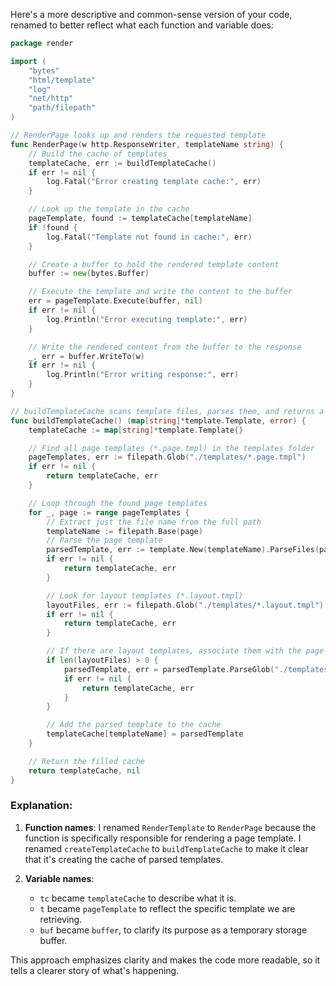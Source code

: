 Here's a more descriptive and common-sense version of your code, renamed to better reflect what each function and variable does:

```go
package render

import (
	"bytes"
	"html/template"
	"log"
	"net/http"
	"path/filepath"
)

// RenderPage looks up and renders the requested template
func RenderPage(w http.ResponseWriter, templateName string) {
	// Build the cache of templates
	templateCache, err := buildTemplateCache()
	if err != nil {
		log.Fatal("Error creating template cache:", err)
	}

	// Look up the template in the cache
	pageTemplate, found := templateCache[templateName]
	if !found {
		log.Fatal("Template not found in cache:", err)
	}

	// Create a buffer to hold the rendered template content
	buffer := new(bytes.Buffer)

	// Execute the template and write the content to the buffer
	err = pageTemplate.Execute(buffer, nil)
	if err != nil {
		log.Println("Error executing template:", err)
	}

	// Write the rendered content from the buffer to the response
	_, err = buffer.WriteTo(w)
	if err != nil {
		log.Println("Error writing response:", err)
	}
}

// buildTemplateCache scans template files, parses them, and returns a cache
func buildTemplateCache() (map[string]*template.Template, error) {
	templateCache := map[string]*template.Template{}

	// Find all page templates (*.page.tmpl) in the templates folder
	pageTemplates, err := filepath.Glob("./templates/*.page.tmpl")
	if err != nil {
		return templateCache, err
	}

	// Loop through the found page templates
	for _, page := range pageTemplates {
		// Extract just the file name from the full path
		templateName := filepath.Base(page)
		// Parse the page template
		parsedTemplate, err := template.New(templateName).ParseFiles(page)
		if err != nil {
			return templateCache, err
		}

		// Look for layout templates (*.layout.tmpl)
		layoutFiles, err := filepath.Glob("./templates/*.layout.tmpl")
		if err != nil {
			return templateCache, err
		}

		// If there are layout templates, associate them with the page template
		if len(layoutFiles) > 0 {
			parsedTemplate, err = parsedTemplate.ParseGlob("./templates/*.layout.tmpl")
			if err != nil {
				return templateCache, err
			}
		}

		// Add the parsed template to the cache
		templateCache[templateName] = parsedTemplate
	}

	// Return the filled cache
	return templateCache, nil
}
```

### Explanation:
1. **Function names**: I renamed `RenderTemplate` to `RenderPage` because the function is specifically responsible for rendering a page template. I renamed `createTemplateCache` to `buildTemplateCache` to make it clear that it's creating the cache of parsed templates.

2. **Variable names**: 
   - `tc` became `templateCache` to describe what it is.
   - `t` became `pageTemplate` to reflect the specific template we are retrieving.
   - `buf` became `buffer`, to clarify its purpose as a temporary storage buffer.
   
This approach emphasizes clarity and makes the code more readable, so it tells a clearer story of what's happening.